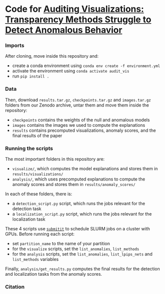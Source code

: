 # Code for [Auditing Visualizations: Transparency Methods Struggle to Detect Anomalous Behavior](https://arxiv.org/abs/2206.13498)

### Imports

After cloning, move inside this repository and: 
* create a conda environment using `conda env create -f environment.yml`
* activate the environment using `conda activate audit_vis`
* run `pip install .`


### Data

Then, download `results.tar.gz`, `checkpoints.tar.gz` and `images.tar.gz` folders from our Zenodo archive, untar them and move them inside the repository:
* `checkpoints` contains the weights of the null and anomalous models
* `images` contains the images we used to compute the explanations
* `results` contains precomputed visualizations, anomaly scores, and the final results of the paper


### Running the scripts

The most important folders in this repository are: 
* `visualize/`, which computes the model explanations and stores them in `results/visualizations/`
* `analysis/`, which uses precomputed explanations to compute the anomaly scores and stores them in `results/anomaly_scores/`

In each of these folders, there is: 
* a `detection_script.py` script, which runs the jobs relevant for the detection task
* a `localization_script.py` script, which runs the jobs relevant for the localization task

These 4 scripts use [`submitit`](https://github.com/facebookincubator/submitit/) to schedule SLURM jobs on a cluster with GPUs. Before running each script: 
* set `partition_name` to the name of your partition
* for the `visualize` scripts, set the `list_anomalies`, `list_methods`
* for the `analysis` scripts, set the `list_anomalies`, `list_lpips_nets` and `list_methods` variables

Finally, `analysis/get_results.py` computes the final results for the detection and localization tasks from the anomaly scores.

### Citation

